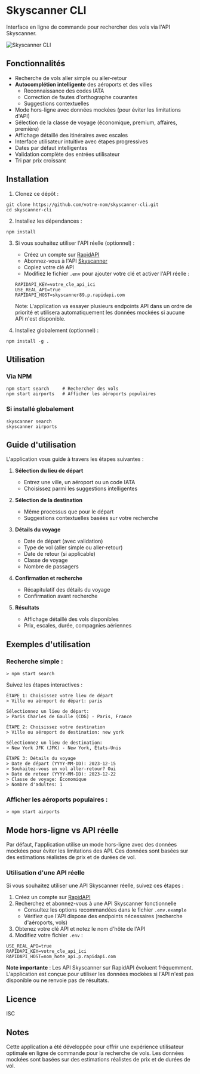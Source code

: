 # Skyscanner CLI

Interface en ligne de commande pour rechercher des vols via l'API Skyscanner.

![Skyscanner CLI](https://via.placeholder.com/800x400?text=Skyscanner+CLI)

## Fonctionnalités

- Recherche de vols aller simple ou aller-retour
- **Autocomplétion intelligente** des aéroports et des villes
  - Reconnaissance des codes IATA
  - Correction de fautes d'orthographe courantes
  - Suggestions contextuelles
- Mode hors-ligne avec données mockées (pour éviter les limitations d'API)
- Sélection de la classe de voyage (économique, premium, affaires, première)
- Affichage détaillé des itinéraires avec escales
- Interface utilisateur intuitive avec étapes progressives
- Dates par défaut intelligentes
- Validation complète des entrées utilisateur
- Tri par prix croissant

## Installation

1. Clonez ce dépôt :

```
git clone https://github.com/votre-nom/skyscanner-cli.git
cd skyscanner-cli
```

2. Installez les dépendances :

```
npm install
```

3. Si vous souhaitez utiliser l'API réelle (optionnel) :

   - Créez un compte sur [RapidAPI](https://rapidapi.com/)
   - Abonnez-vous à l'API [Skyscanner](https://rapidapi.com/skyscanner/api/skyscanner-flight-search)
   - Copiez votre clé API
   - Modifiez le fichier `.env` pour ajouter votre clé et activer l'API réelle :

   ```
   RAPIDAPI_KEY=votre_cle_api_ici
   USE_REAL_API=true
   RAPIDAPI_HOST=skyscanner89.p.rapidapi.com
   ```

   Note: L'application va essayer plusieurs endpoints API dans un ordre de priorité et utilisera automatiquement les données mockées si aucune API n'est disponible.

4. Installez globalement (optionnel) :

```
npm install -g .
```

## Utilisation

### Via NPM

```
npm start search     # Rechercher des vols
npm start airports   # Afficher les aéroports populaires
```

### Si installé globalement

```
skyscanner search
skyscanner airports
```

## Guide d'utilisation

L'application vous guide à travers les étapes suivantes :

1. **Sélection du lieu de départ**

   - Entrez une ville, un aéroport ou un code IATA
   - Choisissez parmi les suggestions intelligentes

2. **Sélection de la destination**

   - Même processus que pour le départ
   - Suggestions contextuelles basées sur votre recherche

3. **Détails du voyage**

   - Date de départ (avec validation)
   - Type de vol (aller simple ou aller-retour)
   - Date de retour (si applicable)
   - Classe de voyage
   - Nombre de passagers

4. **Confirmation et recherche**

   - Récapitulatif des détails du voyage
   - Confirmation avant recherche

5. **Résultats**
   - Affichage détaillé des vols disponibles
   - Prix, escales, durée, compagnies aériennes

## Exemples d'utilisation

### Recherche simple :

```
> npm start search
```

Suivez les étapes interactives :

```
ÉTAPE 1: Choisissez votre lieu de départ
> Ville ou aéroport de départ: paris

Sélectionnez un lieu de départ:
> Paris Charles de Gaulle (CDG) - Paris, France

ÉTAPE 2: Choisissez votre destination
> Ville ou aéroport de destination: new york

Sélectionnez un lieu de destination:
> New York JFK (JFK) - New York, États-Unis

ÉTAPE 3: Détails du voyage
> Date de départ (YYYY-MM-DD): 2023-12-15
> Souhaitez-vous un vol aller-retour? Oui
> Date de retour (YYYY-MM-DD): 2023-12-22
> Classe de voyage: Économique
> Nombre d'adultes: 1
```

### Afficher les aéroports populaires :

```
> npm start airports
```

## Mode hors-ligne vs API réelle

Par défaut, l'application utilise un mode hors-ligne avec des données mockées pour éviter les limitations des API. Ces données sont basées sur des estimations réalistes de prix et de durées de vol.

### Utilisation d'une API réelle

Si vous souhaitez utiliser une API Skyscanner réelle, suivez ces étapes :

1. Créez un compte sur [RapidAPI](https://rapidapi.com/)
2. Recherchez et abonnez-vous à une API Skyscanner fonctionnelle
   - Consultez les options recommandées dans le fichier `.env.example`
   - Vérifiez que l'API dispose des endpoints nécessaires (recherche d'aéroports, vols)
3. Obtenez votre clé API et notez le nom d'hôte de l'API
4. Modifiez votre fichier `.env` :

```
USE_REAL_API=true
RAPIDAPI_KEY=votre_cle_api_ici
RAPIDAPI_HOST=nom_hote_api.p.rapidapi.com
```

**Note importante** : Les API Skyscanner sur RapidAPI évoluent fréquemment. L'application est conçue pour utiliser les données mockées si l'API n'est pas disponible ou ne renvoie pas de résultats.

## Licence

ISC

## Notes

Cette application a été développée pour offrir une expérience utilisateur optimale en ligne de commande pour la recherche de vols. Les données mockées sont basées sur des estimations réalistes de prix et de durées de vol.

